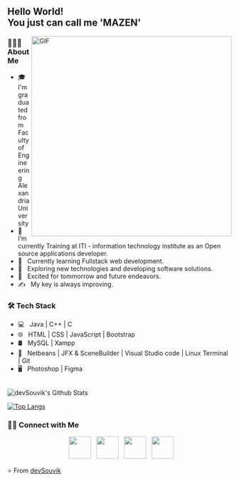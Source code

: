 <h2> Hello World! <br> You just can call me 'MAZEN' <dev.gif" width="25"></h2>
<img align="right" alt="GIF" src="dev.gif" width="450"/>

<h3> 👨🏻‍💻 About Me </h3>

- 🎓 &nbsp; I'm graduated from Faculty of Engineering Alexandria University
- 💼 &nbsp; I’m currently Training at ITI - information technology institute as an Open source applications developer.
- 🌱 &nbsp; Currently learning Fullstack web development.
- 🤔 &nbsp; Exploring new technologies and developing software solutions.
- 🔭 &nbsp; Excited for tommorrow and future endeavors.
- ✍️ &nbsp; My key is always improving. 

<h3>🛠 Tech Stack</h3>

- 💻 &nbsp; Java | C++ | C 
- 🌐 &nbsp;  HTML | CSS | JavaScript | Bootstrap 
- 🛢 &nbsp; MySQL | Xampp
- 🔧 &nbsp; Netbeans | JFX & SceneBuilder | Visual Studio code | Linux Terminal | Git
- 🖥 &nbsp; Photoshop | Figma

<br>

<img align="center" src="https://github-readme-stats.vercel.app/api?username=devSouvik&include_all_commits=true&count_private=true&show_icons=true&line_height=20&title_color=7A7ADB&icon_color=2234AE&text_color=D3D3D3&bg_color=0,000000,130F40" alt="devSouvik's Github Stats">

</br>

[![Top Langs](https://github-readme-stats.vercel.app/api/top-langs/?username=devSouvik&layout=compact&text_color=daf7dc&bg_color=151515)](https://github.com/devSouvik/github-readme-stats)


<h3> 🤝🏻 Connect with Me </h3>

<p align="center">
&nbsp; <a href="https://twitter.com/_souvik_guria" target="_blank" rel="noopener noreferrer"><img src="https://img.icons8.com/plasticine/100/000000/twitter.png" width="50" /></a>  
&nbsp; <a href="https://www.instagram.com/the_caffeine__addict/" target="_blank" rel="noopener noreferrer"><img src="https://img.icons8.com/plasticine/100/000000/instagram-new.png" width="50" /></a>  
&nbsp; <a href="https://www.linkedin.com/in/souvik-guria-/" target="_blank" rel="noopener noreferrer"><img src="https://img.icons8.com/plasticine/100/000000/linkedin.png" width="50" /></a>
&nbsp; <a href="mailto:souvikguria98@gmail.com" target="_blank" rel="noopener noreferrer"><img src="https://img.icons8.com/plasticine/100/000000/gmail.png"  width="50" /></a>
</p>

⭐️ From [devSouvik](https://github.com/devSouvik)
